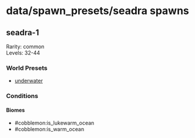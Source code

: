 # data/spawn_presets/seadra spawns  
  
## seadra-1  
Rarity: common  
Levels: 32-44  
  
### World Presets  
* [underwater](/data/world_presets/underwater.md)  
  
### Conditions  
  
#### Biomes  
  * #cobblemon:is_lukewarm_ocean
  * #cobblemon:is_warm_ocean
  
